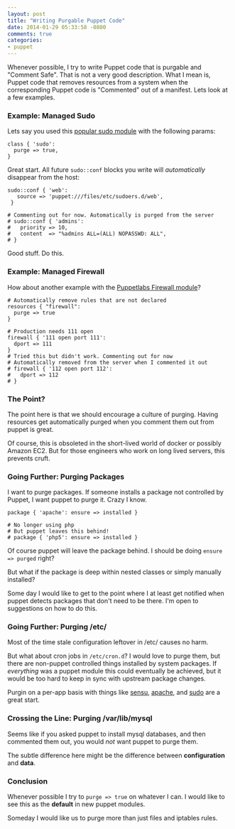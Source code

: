```yaml
---
layout: post
title: "Writing Purgable Puppet Code"
date: 2014-01-29 05:33:58 -0800
comments: true
categories: 
- puppet
---
```


Whenever possible, I try to write Puppet code that is purgable and 
"Comment Safe". That is not a very good description. What I mean is, Puppet
code that removes resources from a system when the corresponding Puppet 
code is "Commented" out of a manifest. Lets look at a few examples.

### Example: Managed Sudo

Lets say you used this [popular sudo module](https://forge.puppetlabs.com/saz/sudo)
with the following params:

```puppet
class { 'sudo':
  purge => true,
}
```

Great start. All future `sudo::conf` blocks you write will _automatically_ disappear
from the host:

```puppet
sudo::conf { 'web':
   source => 'puppet:///files/etc/sudoers.d/web',
 }
 
# Commenting out for now. Automatically is purged from the server
# sudo::conf { 'admins':
#   priority => 10,
#   content  => "%admins ALL=(ALL) NOPASSWD: ALL",
# }
```

Good stuff. Do this.

### Example: Managed Firewall

How about another example with the
[Puppetlabs Firewall module](https://forge.puppetlabs.com/puppetlabs/firewall)?

```puppet
# Automatically remove rules that are not declared
resources { "firewall":
  purge => true
} 

# Production needs 111 open
firewall { '111 open port 111':
  dport => 111
}
# Tried this but didn't work. Commenting out for now
# Automatically removed from the server when I commented it out
# firewall { '112 open port 112':
#   dport => 112
# }
```

### The Point?

The point here is that we should encourage a culture of purging. Having 
resources get automatically purged when you comment them out from puppet
is great. 

Of course, this is obsoleted in the short-lived world of docker or possibly
Amazon EC2. But for those engineers who work on long lived servers, this
prevents cruft.

### Going Further: Purging Packages

I want to purge packages. If someone installs a package not controlled by
Puppet, I want puppet to purge it. Crazy I know. 

```puppet
package { 'apache': ensure => installed }

# No longer using php
# But puppet leaves this behind!
# package { 'php5': ensure => installed }
```

Of course puppet will leave the package behind. I should be doing `ensure => purged` 
right?

But what if the package is deep within nested classes or simply manually installed? 

Some day I would like to get to the point where I at least get notified when
puppet detects packages that don't need to be there. I'm open to suggestions on
how to do this.

### Going Further: Purging /etc/

Most of the time stale configuration leftover in /etc/ causes no harm.

But what about cron jobs in `/etc/cron.d`? I would love to purge them, but there
are non-puppet controlled things installed by system packages. If *everything* was
a puppet module this could eventually be achieved, but it would be too hard 
to keep in sync with upstream package changes.

Purgin on a per-app basis with things like [sensu](https://github.com/sensu/sensu-puppet), 
[apache](https://forge.puppetlabs.com/puppetlabs/apache), and [sudo](https://forge.puppetlabs.com/saz/sudo)
are a great start. 

### Crossing the Line: Purging /var/lib/mysql

Seems like if you asked puppet to install mysql databases, and then 
commented them out, you would _not_ want puppet to purge them.

The subtle difference here might be the difference between **configuration** and 
**data**. 

### Conclusion

Whenever possible I try to `purge => true` on whatever I can. I would like to see
this as the **default** in new puppet modules. 

Someday I would like us to purge more than just files and iptables rules.
